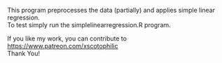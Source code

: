 This program preprocesses the data (partially) and applies simple linear regression.<br />
To test simply run the simplelinearregression.R program.<br />

If you like my work, you can contribute to https://www.patreon.com/xscotophilic<br />
Thank You!